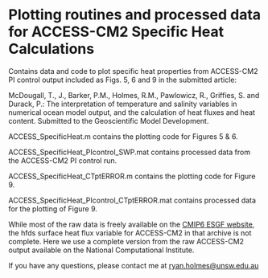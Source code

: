 # Plotting routines and processed data for ACCESS-CM2 Specific Heat Calculations

Contains data and code to plot specific heat properties from ACCESS-CM2 PI control output included as Figs. 5, 6 and 9 in the submitted article:

McDougall, T., J., Barker, P.M., Holmes, R.M., Pawlowicz, R., Griffies, S. and Durack, P.: The interpretation of temperature and salinity variables in numerical ocean model output, and the calculation of heat fluxes and heat content. Submitted to the Geoscientific Model Development.

ACCESS_SpecificHeat.m contains the plotting code for Figures 5 & 6.

ACCESS_SpecificHeat_PIcontrol_SWP.mat contains processed data from the ACCESS-CM2 PI control run. 

ACCESS_SpecificHeat_CTptERROR.m contains the plotting code for Figure 9.

ACCESS_SpecificHeat_PIcontrol_CTptERROR.mat contains processed data for the plotting of Figure 9.

While most of the raw data is freely available on the [CMIP6 ESGF website](https://esgf-node.llnl.gov/projects/cmip6/), the hfds surface heat flux variable for ACCESS-CM2 in that archive is not complete. Here we use a complete version from the raw ACCESS-CM2 output available on the National Computational Institute.

If you have any questions, please contact me at ryan.holmes@unsw.edu.au
